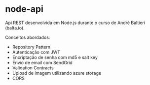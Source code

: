 # node-api
Api REST desenvolvida em Node.js durante o curso de André Baltieri (balta.io).

Conceitos abordados:
- Repository Pattern
- Autenticação com JWT
- Encriptação de senha com md5 e salt key
- Envio de email com SendGrid
- Validation Contracts
- Upload de imagem utilizando azure storage
- CORS
